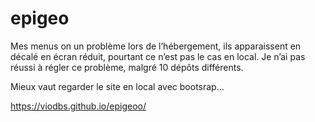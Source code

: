 # epigeo

Mes menus on un problème lors de l’hébergement, ils apparaissent en décalé en écran réduit, pourtant ce n’est pas le cas en local. Je n’ai pas réussi à régler ce problème, malgré 10 dépôts différents.

Mieux vaut regarder le site en local avec bootsrap…


https://viodbs.github.io/epigeoo/
